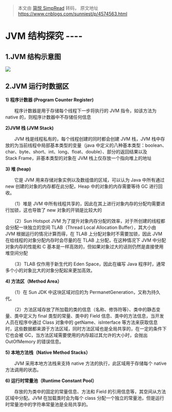 > 本文由 [简悦 SimpRead](http://ksria.com/simpread/) 转码， 原文地址 https://www.cnblogs.com/sunniest/p/4574563.html

# JVM 结构探究 ----

## 1.JVM 结构示意图

![](https://images0.cnblogs.com/blog2015/694841/201506/132232520196087.jpg)

## 2.JVM 运行时数据区

**1) 程序计数器 (Program Counter Register)**

　　程序计数器是用于存储每个线程下一步将执行的 JVM 指令，如该方法为 native 的，则程序计数器中不存储任何信息

**2)JVM 栈 (JVM Stack)**

　　JVM 栈是线程私有的，每个线程创建的同时都会创建 JVM 栈，JVM 栈中存放的为当前线程中局部基本类型的变量（java 中定义的八种基本类型：boolean、char、byte、short、int、long、float、double）、部分的返回结果以及 Stack Frame，非基本类型的对象在 JVM 栈上仅存放一个指向堆上的地址

**3) 堆 (heap)**

　　它是 JVM 用来存储对象实例以及数组值的区域，可以认为 Java 中所有通过 new 创建的对象的内存都在此分配，Heap 中的对象的内存需要等待 GC 进行回收。

　　（1）堆是 JVM 中所有线程共享的，因此在其上进行对象内存的分配均需要进行加锁，这也导致了 new 对象的开销是比较大的

　　（2）Sun Hotspot JVM 为了提升对象内存分配的效率，对于所创建的线程都会分配一块独立的空间 TLAB（Thread Local Allocation Buffer），其大小由 JVM 根据运行的情况计算而得，在 TLAB 上分配对象时不需要加锁，因此 JVM 在给线程的对象分配内存时会尽量的在 TLAB 上分配，在这种情况下 JVM 中分配对象内存的性能和 C 基本是一样高效的，但如果对象过大的话则仍然是直接使用堆空间分配

　　（3）TLAB 仅作用于新生代的 Eden Space，因此在编写 Java 程序时，通常多个小的对象比大的对象分配起来更加高效。

**4) 方法区（Method Area）**

　　（1）在 Sun JDK 中这块区域对应的为 PermanetGeneration，又称为持久代。

　　（2）方法区域存放了所加载的类的信息（名称、修饰符等）、类中的静态变量、类中定义为 final 类型的常量、类中的 Field 信息、类中的方法信息，当开发人员在程序中通过 Class 对象中的 getName、isInterface 等方法来获取信息时，这些数据都来源于方法区域，同时方法区域也是全局共享的，在一定的条件下它也会被 GC，当方法区域需要使用的内存超过其允许的大小时，会抛出 OutOfMemory 的错误信息。

**5) 本地方法栈（Native Method Stacks）**

　　JVM 采用本地方法栈来支持 native 方法的执行，此区域用于存储每个 native 方法调用的状态。

**6) 运行时常量池（Runtime Constant Pool）**

　　存放的为类中的固定的常量信息、方法和 Field 的引用信息等，其空间从方法区域中分配。JVM 在加载类时会为每个 class 分配一个独立的常量池，但是运行时常量池中的字符串常量池是全局共享的。